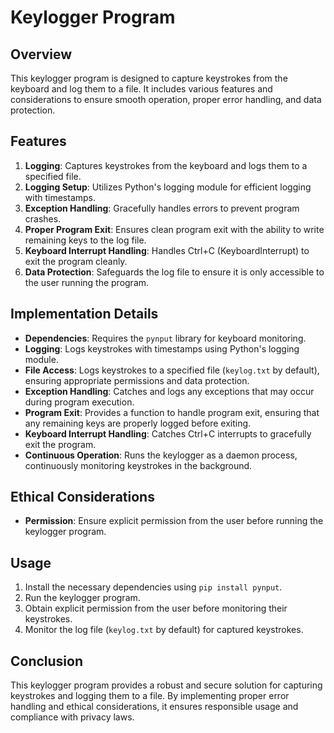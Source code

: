 # Keylogger Program

## Overview
This keylogger program is designed to capture keystrokes from the keyboard and log them to a file. It includes various features and considerations to ensure smooth operation, proper error handling, and data protection.

## Features
1. **Logging**: Captures keystrokes from the keyboard and logs them to a specified file.
2. **Logging Setup**: Utilizes Python's logging module for efficient logging with timestamps.
3. **Exception Handling**: Gracefully handles errors to prevent program crashes.
4. **Proper Program Exit**: Ensures clean program exit with the ability to write remaining keys to the log file.
5. **Keyboard Interrupt Handling**: Handles Ctrl+C (KeyboardInterrupt) to exit the program cleanly.
6. **Data Protection**: Safeguards the log file to ensure it is only accessible to the user running the program.

## Implementation Details
- **Dependencies**: Requires the `pynput` library for keyboard monitoring.
- **Logging**: Logs keystrokes with timestamps using Python's logging module.
- **File Access**: Logs keystrokes to a specified file (`keylog.txt` by default), ensuring appropriate permissions and data protection.
- **Exception Handling**: Catches and logs any exceptions that may occur during program execution.
- **Program Exit**: Provides a function to handle program exit, ensuring that any remaining keys are properly logged before exiting.
- **Keyboard Interrupt Handling**: Catches Ctrl+C interrupts to gracefully exit the program.
- **Continuous Operation**: Runs the keylogger as a daemon process, continuously monitoring keystrokes in the background.

## Ethical Considerations
- **Permission**: Ensure explicit permission from the user before running the keylogger program.

## Usage
1. Install the necessary dependencies using `pip install pynput`.
2. Run the keylogger program.
3. Obtain explicit permission from the user before monitoring their keystrokes.
4. Monitor the log file (`keylog.txt` by default) for captured keystrokes.

## Conclusion
This keylogger program provides a robust and secure solution for capturing keystrokes and logging them to a file. By implementing proper error handling and ethical considerations, it ensures responsible usage and compliance with privacy laws.
